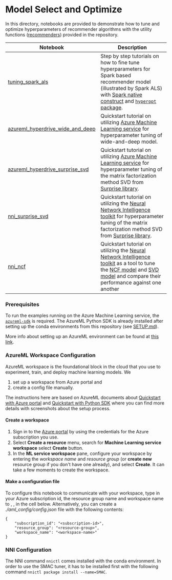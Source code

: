 # Model Select and Optimize

In this directory, notebooks are provided to demonstrate how to tune and optimize hyperparameters of recommender algorithms with the utility functions ([recommenders](../../recommenders)) provided in the repository. 

| Notebook | Description | 
| --- | --- | 
| [tuning_spark_als](tuning_spark_als.ipynb) | Step by step tutorials on how to fine tune hyperparameters for Spark based recommender model (illustrated by Spark ALS) with [Spark native construct](https://spark.apache.org/docs/2.3.1/ml-tuning.html) and [`hyperopt` package](http://hyperopt.github.io/hyperopt/).
| [azureml_hyperdrive_wide_and_deep](azureml_hyperdrive_wide_and_deep.ipynb) | Quickstart tutorial on utilizing [Azure Machine Learning service](https://azure.microsoft.com/en-us/services/machine-learning-service/) for hyperparameter tuning of wide-and-deep model.
| [azureml_hyperdrive_surprise_svd](azureml_hyperdrive_surprise_svd.ipynb) | Quickstart tutorial on utilizing [Azure Machine Learning service](https://azure.microsoft.com/en-us/services/machine-learning-service/) for hyperparameter tuning of the matrix factorization method SVD from [Surprise library](https://surprise.readthedocs.io/en/stable/).
| [nni_surprise_svd](nni_surprise_svd.ipynb) | Quickstart tutorial on utilizing the [Neural Network Intelligence toolkit](https://github.com/Microsoft/nni) for hyperparameter tuning of the matrix factorization method SVD from [Surprise library](https://surprise.readthedocs.io/en/stable/).
| [nni_ncf](nni_ncf.ipynb) | Quickstart tutorial on utilizing the [Neural Network Intelligence toolkit](https://github.com/Microsoft/nni) as a tool to tune the [NCF model](../02_model/ncf_deep_dive.ipynb) and [SVD model](../02_model/surprise_svd_deep_dive.ipynb) and compare their performance against one another

### Prerequisites
To run the examples running on the Azure Machine Learning service, the [`azureml-sdk`](https://pypi.org/project/azureml-sdk/) is required. The AzureML Python SDK is already installed after setting up the conda environments from this repository (see [SETUP.md](../../SETUP.md)). 

More info about setting up an AzureML environment can be found at [this link](https://docs.microsoft.com/en-us/azure/machine-learning/service/how-to-configure-environment).

### AzureML Workspace Configuration
AzureML workspace is the foundational block in the cloud that you use to experiment, train, and deploy machine learning models. We 
1. set up a workspace from Azure portal and 
2. create a config file manually. 

The instructions here are based on AzureML documents about [Quickstart with Azure portal](https://docs.microsoft.com/en-us/azure/machine-learning/service/quickstart-get-started) and [Quickstart with Python SDK](https://docs.microsoft.com/en-us/azure/machine-learning/service/quickstart-create-workspace-with-python) where you can find more details with screenshots about the setup process.
  
#### Create a workspace
1. Sign in to the [Azure portal](https://portal.azure.com) by using the credentials for the Azure subscription you use.
2. Select **Create a resource** menu, search for **Machine Learning service workspace** select **Create** button.
3. In the **ML service workspace** pane, configure your workspace by entering the *workspace name* and *resource group* (or **create new** resource group if you don't have one already), and select **Create**. It can take a few moments to create the workspace.
  
#### Make a configuration file
To configure this notebook to communicate with your workspace, type in your Azure subscription id, the resource group name and workspace name to <subscription-id>, <resource-group>, <workspace-name> in the cell below. Alternatively, you can create a *./aml_config/config.json* file with the following contents:
```
{
    "subscription_id": "<subscription-id>",
    "resource_group": "<resource-group>",
    "workspace_name": "<workspace-name>"
}
```

### NNI Configuration
The NNI command `nnictl` comes installed with the conda environment. 
In order to use the SMAC tuner, it has to be installed first with the following command 
`nnictl package install --name=SMAC`.
